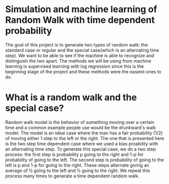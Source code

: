 # Simulation and machine learning of Random Walk with time dependent probability
The goal of this project is to generate two types of random walk: the standard case or regular and the special case(which is an alternating time step). We want to be able to see if the machine is able to recognize and distinguish the two apart. The methods we will be using from machine learning is supervised learning with log regression since this is the beginning stage of the project and these methods were the easiest ones to do.
# What is a random walk and the special case?
Random walk model  is  the behavior of something moving over a certain time and a common example people use would be the drunkward's walk model. The model is an ideal case where the man has a fair probability (1/2) of moving either 1 step to the left or the right. The one that is presented here is the two step time dependent case where we used a bias proability with an alternating time step. To generate this special case, we do a two step process: the first step is probability p going to the right and 1-p for probability of going to the left. The second step is probability of going to the left is p and 1-p for going to the right. These steps alternate giving an average of ½ going to the left and ½ going to the right. We repeat this process many times to generate a time dependent random walk.

